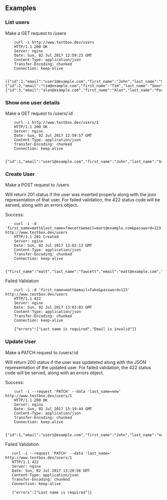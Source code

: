 Examples
--------

### List users

Make a GET request to /users

        curl -i http://www.testbox.dev/users
        HTTP/1.1 200 OK
        Server: nginx
        Date: Sun, 02 Jul 2017 12:59:23 GMT
        Content-Type: application/json
        Transfer-Encoding: chunked
        Connection: keep-alive

        [{"id":1,"email":"user1@example.com","first_name":"John","last_name":"Smith"},{"id":2,"email":"tim@example.com","first_name":"Tim","last_name":"Smart"},{"id":3,"email":"alan@example.com","first_name":"Alan","last_name":"Parker"}]

### Show one user details

Make a GET request to /users/:id

        curl -i http://www.testbox.dev/users/1
        HTTP/1.1 200 OK
        Server: nginx
        Date: Sun, 02 Jul 2017 12:59:57 GMT
        Content-Type: application/json
        Transfer-Encoding: chunked
        Connection: keep-alive

        {"id":1,"email":"user1@example.com","first_name":"John","last_name":"Smith"}

### Create User

Make a POST request to /users

Will return 201 status if the user was inserted properly along with the json
representation of that user. For failed validation, the 422 status code will be
served, along with an errors object.

Success:

        curl -i -d 'first_name=matt&last_name=fawcett&email=matt@example.com&password=123' http://www.testbox.dev/users
        HTTP/1.1 201 Created
        Server: nginx
        Date: Sun, 02 Jul 2017 13:02:13 GMT
        Content-Type: application/json
        Transfer-Encoding: chunked
        Connection: keep-alive

        {"first_name":"matt","last_name":"fawcett","email":"matt@example.com","id":"4"}

Failed Validation

        curl -i -d 'first_name=matt&email=fake&password=123' http://www.testbox.dev/users
        HTTP/1.1 422
        Server: nginx
        Date: Sun, 02 Jul 2017 13:03:01 GMT
        Content-Type: application/json
        Transfer-Encoding: chunked
        Connection: keep-alive

        {"errors":["Last name is required","Email is invalid"]}

### Update User

Make a PATCH request to /users/:id

Will return 200 status if the user was updateted along with the JSON
representation of the updated user. For failed validation, the 422 status code will be
served, along with an errors object.

Success:

        curl -i --request 'PATCH' --data 'last_name=new' http://www.testbox.dev/users/1
        HTTP/1.1 200 OK
        Server: nginx
        Date: Sun, 02 Jul 2017 13:19:44 GMT
        Content-Type: application/json
        Transfer-Encoding: chunked
        Connection: keep-alive

        {"id":1,"email":"user1@example.com","first_name":"John","last_name":"new"}

Failed Validation

       curl -i --request 'PATCH' --data 'last_name=' http://www.testbox.dev/users/1
       HTTP/1.1 422
       Server: nginx
       Date: Sun, 02 Jul 2017 13:20:56 GMT
       Content-Type: application/json
       Transfer-Encoding: chunked
       Connection: keep-alive

       {"errors":["Last name is required"]}
